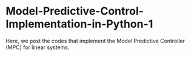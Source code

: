# Model-Predictive-Control-Implementation-in-Python-1
Here, we post the codes that implement the Model Predictive Controller (MPC) for linear systems. 

